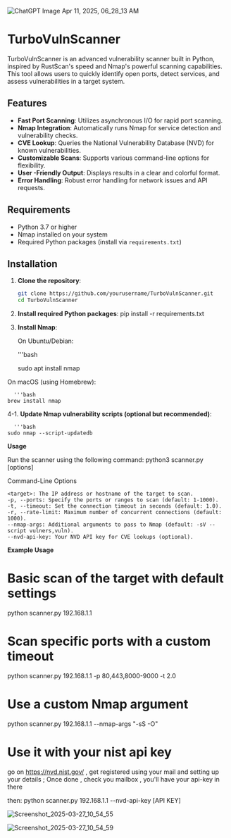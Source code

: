
![ChatGPT Image Apr 11, 2025, 06_28_13 AM](https://github.com/user-attachments/assets/a7c0e1ee-dc7c-46e3-982e-545de49a55c3)

# TurboVulnScanner

TurboVulnScanner is an advanced vulnerability scanner built in Python, inspired by RustScan's speed and Nmap's powerful scanning capabilities. This tool allows users to quickly identify open ports, detect services, and assess vulnerabilities in a target system.

## Features

- **Fast Port Scanning**: Utilizes asynchronous I/O for rapid port scanning.
- **Nmap Integration**: Automatically runs Nmap for service detection and vulnerability checks.
- **CVE Lookup**: Queries the National Vulnerability Database (NVD) for known vulnerabilities.
- **Customizable Scans**: Supports various command-line options for flexibility.
- **User -Friendly Output**: Displays results in a clear and colorful format.
- **Error Handling**: Robust error handling for network issues and API requests.

## Requirements

- Python 3.7 or higher
- Nmap installed on your system
- Required Python packages (install via `requirements.txt`)

## Installation

1. **Clone the repository**:
   ```bash
   git clone https://github.com/yourusername/TurboVulnScanner.git
   cd TurboVulnScanner


2. **Install required Python packages**:
     pip install -r requirements.txt


3.  **Install Nmap**:

    On Ubuntu/Debian:

    '''bash

    sudo apt install nmap

  On macOS (using Homebrew):

      '''bash
    brew install nmap

4-1. **Update Nmap vulnerability scripts (optional but recommended)**:

      '''bash
    sudo nmap --script-updatedb

  **Usage**

Run the scanner using the following command:
  python3 scanner.py <target> [options]

  Command-Line Options

    <target>: The IP address or hostname of the target to scan.
    -p, --ports: Specify the ports or ranges to scan (default: 1-1000).
    -t, --timeout: Set the connection timeout in seconds (default: 1.0).
    -r, --rate-limit: Maximum number of concurrent connections (default: 1000).
    --nmap-args: Additional arguments to pass to Nmap (default: -sV --script vulners,vuln).
    --nvd-api-key: Your NVD API key for CVE lookups (optional).



**Example Usage**

# Basic scan of the target with default settings
python scanner.py 192.168.1.1

# Scan specific ports with a custom timeout
python scanner.py 192.168.1.1 -p 80,443,8000-9000 -t 2.0

# Use a custom Nmap argument
python scanner.py 192.168.1.1 --nmap-args "-sS -O"

# Use it with your nist api key
go on https://nvd.nist.gov/ , get registered using your mail and setting up your details ; 
Once done , check you mailbox , you'll have your api-key in there

then:
   python scanner.py 192.168.1.1 --nvd-api-key [API KEY]

![Screenshot_2025-03-27_10_54_55](https://github.com/user-attachments/assets/c2f647fc-7580-4c6e-a04b-cb4d04d841e9)


![Screenshot_2025-03-27_10_54_59](https://github.com/user-attachments/assets/f8522a3c-5d2e-4a57-93cc-7f426e9cb9af)


